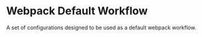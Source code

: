 # Webpack Default Workflow
A set of configurations designed to be used as a default webpack workflow.
